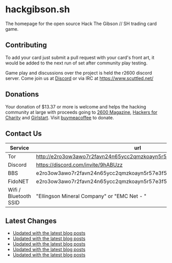 # hackgibson.sh
The homepage for the open source Hack The Gibson // SH trading card game.


## Contributing

To add your card just submit a pull request with your card's front art, it would be added to the next run of set after community play testing.

Game play and discussions over the project is held the r2600 discord server. Come join us at [Discord](https://discord.com/invite/9hABUzz) or via IRC at https://www.scuttled.net/


## Donations

Your donation of $13.37 or more is welcome and helps the hacking community at large with proceeds going to [2600 Magazine](https://2600.com/), [Hackers for Charity](https://hackersforcharity.org) and [Girlstart](https://girlstart.org).  Visit [buymeacoffee](https://www.buymeacoffee.com/hackgibson.sh) to donate.


## Contact Us

Service | url
-|-
Tor | http://e2ro3ow3awo7r2favn24n65ycc2qmzkoayn5r57e3f56nvjwdcgg32ad.onion
Discord | https://discord.com/invite/9hABUzz
BBS | e2ro3ow3awo7r2favn24n65ycc2qmzkoayn5r57e3f56nvjwdcgg32ad.onion:23
FidoNET | e2ro3ow3awo7r2favn24n65ycc2qmzkoayn5r57e3f56nvjwdcgg32ad.onion:24554
Wifi / Bluetooth SSID | "Ellingson Mineral Company" or "EMC Net - <fidonet address>"

## Latest Changes
<!-- BLOG-POST-LIST:START -->
- [Updated with the latest blog posts](https://github.com/DFW2600/hackgibson.sh/commit/3e8a8f4019d710afeb6badc3d409bb802af377a2)
- [Updated with the latest blog posts](https://github.com/DFW2600/hackgibson.sh/commit/7976e1681be663ef3e70a1d4d18f7d50a730ea65)
- [Updated with the latest blog posts](https://github.com/DFW2600/hackgibson.sh/commit/1193dbbb520ab2a20ccde58d7fbbc0d2afef99cc)
- [Updated with the latest blog posts](https://github.com/DFW2600/hackgibson.sh/commit/d02d712163db77b4f9e71dbfbe80575f845e8c06)
- [Updated with the latest blog posts](https://github.com/DFW2600/hackgibson.sh/commit/e3389164938ab10243674b5d9cf1eea8777e0440)
<!-- BLOG-POST-LIST:END -->
